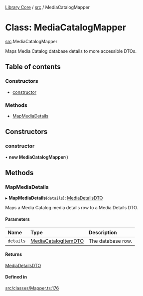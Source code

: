 [Library Core](../README.md) / [src](../modules/src.md) / MediaCatalogMapper

# Class: MediaCatalogMapper

[src](../modules/src.md).MediaCatalogMapper

Maps Media Catalog database details to more accessible DTOs.

## Table of contents

### Constructors

- [constructor](src.mediacatalogmapper.md#constructor)

### Methods

- [MapMediaDetails](src.mediacatalogmapper.md#mapmediadetails)

## Constructors

### constructor

• **new MediaCatalogMapper**()

## Methods

### MapMediaDetails

▸ **MapMediaDetails**(`details`): [MediaDetailsDTO](../interfaces/types_dto.mediadetailsdto.md)

Maps a Media Catalog media details row to a Media Details DTO.

#### Parameters

| Name | Type | Description |
| :------ | :------ | :------ |
| `details` | [MediaCatalogItemDTO](../interfaces/types_dto.mediacatalogitemdto.md) | The database row. |

#### Returns

[MediaDetailsDTO](../interfaces/types_dto.mediadetailsdto.md)

#### Defined in

[src/classes/Mapper.ts:176](https://github.com/BenShelton/library-api/blob/master/packages/core/src/classes/Mapper.ts#L176)
